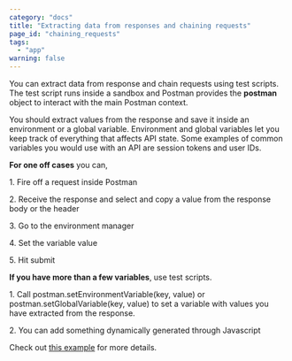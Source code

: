 ```yaml
---
category: "docs"
title: "Extracting data from responses and chaining requests"
page_id: "chaining_requests"
tags: 
  - "app"
warning: false
---
```

You can extract data from response and chain requests using test scripts. The test script runs inside a sandbox and Postman provides the **postman** object to interact with the main Postman context.

You should extract values from the response and save it inside an environment or a global variable. Environment and global variables let you keep track of everything that affects API state. Some examples of common variables you would use with an API are session tokens and user IDs.

**For one off cases** you can,

1\. Fire off a request inside Postman

2\. Receive the response and select and copy a value from the response body or the header

3\. Go to the environment manager

4\. Set the variable value

5\. Hit submit

**If you have more than a few variables**, use test scripts.

1\. Call postman.setEnvironmentVariable(key, value) or postman.setGlobalVariable(key, value) to set a variable with values you have extracted from the response. 

2\. You can add something dynamically generated through Javascript

Check out [this example][0] for more details.


[0]: http://blog.getpostman.com/2014/01/27/extracting-data-from-responses-and-chaining-requests/
